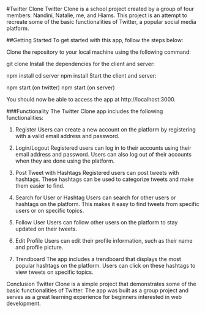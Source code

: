 #Twitter Clone
Twitter Clone is a school project created by a group of four members: Nandini, Natalie, me, and Hiams. This project is an attempt to recreate some of the basic functionalities of Twitter, a popular social media platform.

##Getting Started
To get started with this app, follow the steps below:

Clone the repository to your local machine using the following command:

git clone <repository-url>
Install the dependencies for the client and server:

npm install
cd server
npm install
Start the client and server:

npm start (on twitter)
npm start (on server)

You should now be able to access the app at http://localhost:3000.

###Functionality
The Twitter Clone app includes the following functionalities:

1. Register
Users can create a new account on the platform by registering with a valid email address and password.

2. Login/Logout
Registered users can log in to their accounts using their email address and password. Users can also log out of their accounts when they are done using the platform.

3. Post Tweet with Hashtags
Registered users can post tweets with hashtags. These hashtags can be used to categorize tweets and make them easier to find.

4. Search for User or Hashtag
Users can search for other users or hashtags on the platform. This makes it easy to find tweets from specific users or on specific topics.

5. Follow User
Users can follow other users on the platform to stay updated on their tweets.

6. Edit Profile
Users can edit their profile information, such as their name and profile picture.

7. Trendboard
The app includes a trendboard that displays the most popular hashtags on the platform. Users can click on these hashtags to view tweets on specific topics.

Conclusion
Twitter Clone is a simple project that demonstrates some of the basic functionalities of Twitter. The app was built as a group project and serves as a great learning experience for beginners interested in web development.
